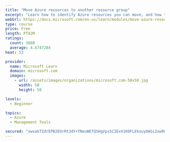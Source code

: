 ```yaml
---
title: "Move Azure resources to another resource group"
excerpt: "Learn how to identify Azure resources you can move, and how to move them to a new resource group."
webUrl: https://docs.microsoft.com/en-us/learn/modules/move-azure-resources-another-resource-group/
type: course
price: Free
length: PT42M
ratings:
  count: 3680
  average: 4.6747284
heat: 53

provider:
  name: Microsoft Learn
  domain: microsoft.com
  images:
    - url: /assets/images/organizations/microsoft.com-50x50.jpg
      width: 50
      height: 50

levels:
  - Beginner

topics:
  - Azure
  - Management Tools

secured: "vwvakTZdrEPB2EOrRt3dY+TNeuWEfQSHgVps5CIEvX1K0FLEkouyOAGi2xw0CF1HWSFiz9jVHD1WaJo8MEcrAqiOnxp6J/U3otsCm1HSuNBXqI9KR8gtGOx/QFPp2Yot5kETAZHZxXDUedB4QDIH5ElZ1hCURn8kbYJu0FSLZlBdiWodT0GIlSS9WTH8lIGbjTd8BWx/ACdW6MOVOQ4p2PZnELACxJTA2o6m3Y1dZ4u4MANlfISdiHmd2Z1AWhCbDH/vX8PEUbJBZ8khJOcu/LzEfnPEjDCPlRl/uh2pGW45tNV8aZhYSz+xTEr5P87vF/faWJBBl5Hl9xAEAkwC6IIZ/ORoiMeDHmhkcbcLc3X3bNICsaatZIxxLkcgAl8tB1ClGV/tG1clnt3wXNaWNk31RVEYuAVGelbXci3w5xA=;MBOlw8/+evjvXzSj+7ehWQ=="
---
```


